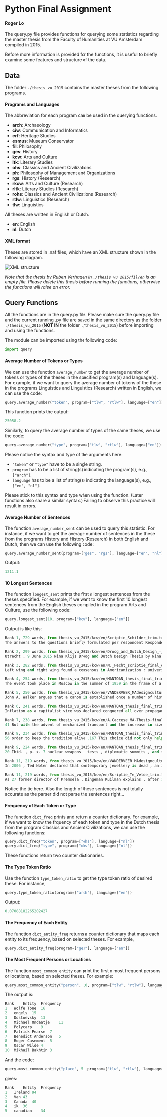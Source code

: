# Python Final Assignment
#### Roger Lo
The query.py file provides functions for querying some statistics regarding the master thesis from the Faculty of Humanities at VU Amsterdam compiled in 2015.

Before more information is provided for the functions, it is useful to briefly examine some features and structure of the data.

## Data
The folder ```./thesis_vu_2015``` contains the master theses from the following programs.

#### Programs and Languages
The abbreviation for each program can be used in the querying functions.
* **arch**: Archaeology
* **ciw**: Communication and Informatics
* **erf**: Heritage Studies
* **esmus**: Museum Conservator
* **fil**: Philosophy
* **ges**: History
* **kcw**: Arts and Culture
* **ltk**: Literary Studies
* **ohs**: Classics and Ancient Civilizations
* **ph**: Philosophy of Management and Organizations
* **rgs**: History (Research)
* **rkcw**: Arts and Culture (Research)
* **rltk**: Literary Studies (Research)
* **rohs**: Classics and Ancient Civilizations (Research)
* **rtlw**: Linguistics (Research)
* **tlw**: Linguistics

All theses are written in English or Dutch.
* **en**: English
* **nl**: Dutch

#### XML format
Theses are stored in .naf files, which have an XML structure shown in the following diagram.

![XML structure](http://screenshot.net/mo7e0s3.jpg)

*Note that the thesis by Ruben Verhagen in ```./thesis_vu_2015/fil/en``` is an empty file. Please delete this thesis before running the functions, otherwise the functions will raise an error.*

## Query Functions
All the functions are in the query.py file. Please make sure the query.py file and the current running .py file are saved in the same directory as the folder ```./thesis_vu_2015``` (**NOT IN** the folder ```./thesis_vu_2015```) before importing and using the functions.

The module can be imported using the following code:
```python
import query
```

#### Average Number of Tokens or Types
We can use the function ```average_number``` to get the average number of tokens or types of the theses in the specified program(s) and language(s). For example, if we want to query the average number of tokens of the these in the programs Linguistics and Linguistics (Research) written in English, we can use the code:
```python
query.average_number("token", program=["tlw", "rtlw"], language=["en"])
```

This function prints the output:
```python
25058.2
```

Similarly, to query the average number of types of the same theses, we use the code:
```python
query.average_number("type", program=["tlw", "rtlw"], language=["en"]) # Output: 2026.6
```
Please notice the syntax and type of the arguments here:
* ```"token"``` or ```"type"``` have to be a single string.
* ```program``` has to be a list of string(s) indicating the program(s), e.g., ```["arch"]```.
* ```language``` has to be a list of string(s) indicating the language(s), e.g., ```["en", "nl"]```.

Please stick to this syntax and type when using the function. (Later functions also share a similar syntax.) Failing to observe this practice will result in errors.

#### Average Number of Sentences
The function ```average_number_sent``` can be used to query this statistic. For instance, if we want to get the average number of sentences in the these from the programs History and History (Research) in both English and Dutch, then we can use the following code:
```python
query.average_number_sent(program=["ges", "rgs"], language=["en", "nl"])
```

Output:
```python
1211.1
```

#### 10 Longest Sentences
The function ```longest_sent``` prints the first ```n``` longest sentences from the theses specified. For example, if we want to know the first 10 longest sentences from the English theses compiled in the program Arts and Culture, use the following code:
```python
query.longest_sent(10, program=["kcw"], language=["en"])
```

Output is like this:
```python
Rank 1, 729 words, from thesis_vu_2015/kcw/en/Scriptie_Schilder_trim.txt.naf.nohyphen:
The answers to the questions briefly formulated per respondent Respondent1 Bart Eysink Smeets Topic Education Subtopic Motivation Desire to exert creativity ; he thought the Eindhoven Design Academy was the best for his this ; his parents also studied at the academy Influence of academy taking risks ; making things ; working according to traditional methods Disagreement with working according to traditional methods ; the importance of academy aesthetics , Development during opposing against the aesthetic design principles of the education academy ; designing objects/products with a story he wants to tell Topic Designing Subtopic Purpose , goals designing funny or weird objects/products which tell a story and make people think about a certain phenomenon ; it is about telling a story and think about it , not to believe it Sense of I have a sense of social responsibility , but that is not Responsibility directly related to my design principles ; I think people should be aware about their behaviour and about the objects and products they use ; Inspiration parents : they taught him that you have to start by solving an ( invented ) problem ; Helmut Smits ; Fons Schiedon ; Joep van Lieshout ; Maxim Hartman , Steven de Peven ; Gummbah ; absurdism ; 32 opinions ; a striking phenomenon ; seeing things different than they are , in a different context Principles it is not about aesthetics ; it s too easy to make something beautiful ; honesty is more important than responsibility ; people should understand the object/product ; the story or concept of the object/product is most important , not the material ; Material use does not always matter ; most important is that the story is clear ; sometimes a material can contribute to the story Production process starting point : solving a problem , you can invent a problem ; blowing up a phenomenon ; Topic Future Subtopic Ambitions I would like to make my own work and to work at an organisation , such as KesselsKramer where I work now ; not specific functional objects ; artworks ; Respondent 2 Luuk Wiehink Topic Education Subtopic Motivation studying fashion design at the first place , after the preliminary program decided to study product design ; ArtEZ appeared to be accessible ; nice teachers ; nice workplace Influence of academy the design process , material experiments , working according to traditional methods , exploring the possibilities of a material ; starting from the material Disagreement with once during a project : not having the possibility to develop academy your own theme ; some teachers were outdated , their visions on design , they did not work with new ; too much about working from traditional methods and too less connection with the industry and market Development during the user and society as starting point ; breaking the traditional education use of an object or material Topic Designing Subtopic Purpose , goals giving objects/materials a new destination , recycling objects/materials ; solving social problems ; designing functional objects ; Sense of responsibility contributing to society , making a better society/world , Inspiration materials , the user/society , traditional use of product/material ; ( responding to ) social issues Principles simplicity in form ; pure in form ; not hiding the construction , but showing the construction and the qualities of the material the designer is a manager , not a maker ; affordability Material use existing object/material ; organic material ; recycling materials ; Production process starting from an existing material , functional object or social problem ; experimenting with the material 33 Topic Future Subtopic Ambitions making more money with designing ; continuing my activities ; continuing working with the industry ; Respondent 3 Joris de Groot Topic Education Subtopic Motivation desire to design and make things not especially functional and for the industry only ; attracted by the workplace and the products made by students at ArtEZ , Influence of academy the story behind the product ; material experiments ; searching for new forms ; working with traditional methods ; Disagreement with teachers who pushed me too far to continue experimenting in academy the process , which gave me less time to make a final product Development during putting the material centre stage ; experimenting with education materials ; simple forms ; not much decoration ; Topic Designing Subtopic Purpose , goals showing the beauty and possibilities of existing hidden machines and techniques and the qualities of materials ; making new products for firms with their existing machines and expanding their target groups ; Sense of responsibility producing in the Netherlands because of the better social agreements and knowledge Inspiration firms who produce objects ; technologies to produce an object ; Principles functionality ; the designer has to take account for its product ; affordability Material use depending on the firm ; recycling left-over material Production process ( for my own pleasure ) I want to work and experiment with materials , techniques and machines . 

Rank 2, 299 words, from thesis_vu_2015/kcw/en/Droog_and_Dutch_Design_-_Master_Thesis_by_Nina_Klijs_trim.txt.naf.nohyphen:
Utrecht , 9 June 2015 Nina Klijs Droog and Dutch Design Thesis by Nina Maria Klijs 4 TABLE OF CONTENT 1 Introduction 1.1 Introduction to the research 6 - - 7 1.2 Relevance and limitation of the research 7 1.3 Structure of the research 8 2 Literature Review 2.1 Defining Droog Design 9 - - 10 2.2 The construction of a narrative 10 11 2.3 The manifestation of Dutch Design as separate entity 11 - - 12 2.4 A critical stance regarding Droog and Dutch Design 12 - - 14 2.5 Conclusion 14 - - 15 3 Theoretical and methodological framework 3.1 Discourse analysis within new museology 16 - - 17 3.2 Methodology 18 3.3 Details about data collection 18 - - 19 4 Politics part I : the policy and activities of the Centraal Museum 4.1 The Centraal Museum 20 4.2 Policy of the Centraal Museum 20 - - 21 4.3 Policy with regard to the collection Applied Arts 22 - - 23 4.4 Acquisition activities with regard to the collection Applied Arts 23 - - 24 4.5 Exhibition activities with regard to the collection Apllied Arts 24 26 4.5 Policy with regard to traveling exhibitions 26 - - 27 5 Politics part II : the roles and interests surrounding the creation of the exhibition 5.1 The events that preceded the exhibition 28 - - 29 5.2 The role and interests of the Mondriaan Foundation 29 - - 31 5.3 The role and interests of the Living Design Centre OZONE 31 - - 33 Droog and Dutch Design Thesis by Nina Maria Klijs 5 5.4 The role and interests of Droog Design 33 5.5 The roles and interests of the Centraal Museum s curators 33 - - 34 5.5.1 The role and interests of Fashion and Costume curator Jos Teunissen 34 - - 36 5.5.2 The role and interests of Applied Arts and Design curator Ida van Zijl 36 - - 37 6 Poetics : the production of meaning within the context of the exhibition 6.1 The structure of the exhibition 38 6.2 The production of meaning in the catalogue s content 38 42 6.3 The production of meaning in the catalogue s graphic design 42 44 6.4 The production of meaning in the exhibition s spatial design 44 - - 48 7 Conclusion 49 - - 51 Bibliography 52 - - 54 Appendix A H ( interviews ) 55 - - 98 Appendix I ( Images ) 99 - - 103 Droog and Dutch Design Thesis by Nina Maria Klijs 6 1 INTRODUCTION 1.1 Introduction to the research When design fanatics from abroad are asked to define Dutch Design , one often hears keywords such as sober , conceptual and ironic . 

Rank 3, 282 words, from thesis_vu_2015/kcw/en/N._Pecht_scriptie_final_draft_trim.txt.naf.nohyphen:
Left wing and right wing found a consensus in Americanization : universalist tendencies that defined the mood of the fifties .43 Doneson affirms that Americanization was a goal for minorities : equality and freedom as conformity and assimilation were ideas to be found on both the left and the right , and that Jews began to mingle more with non-Jews and to assimilate into the mainstream of American society .44 This social-political atmosphere in America of the 1950s , reflected on the representation of minorities in popular culture during that time .45 37 Doneson , p. 59 38 Lev , p. 65 39 Plunka , p. 110 40 Doneson , p. 83 41 Ibid , Plunka , p. 110 42 Doneson , p. 64 43 Ibid. , p. 63 44 Ibid , p. 65 45 Ibid , p. 76 13 In the case of THE DIARY OF ANNE FRANK , this caused a de-emphasizing of the particular Jewish aspects of the story , according to Barnouw , Doneson , Plunka and Rosenfeld .46 On this , Alan Mintz states that Anne s Jewishness is , in the script of Goodrich and Hackett , not hidden , but made to seem inessential .47 As an example of this , Plunka states even the Hanukkah celebration is reduced to a generic festive ( read : non-Jewish ) celebration .48 This specific scene has been discussed often , as it was Goodrich and Hackett who decided to make the celebration the key ( and final ) scene of the first Act of a two-Act play , while Anne Frank wrote only two sentences about it in her diary .49 According to Doneson , Goodrich and Hackett used the scene to achieve audience identification .50 Doneson affirms that Hanukkah can be like Christmas , just a little different and that religious ritual should at least be not strange 51 Therefore , Goodrich and Hackett decided that the Hanukkah celebration should be performed in English , so that the American audience could understand the words used during the ritual . 

Rank 4, 254 words, from thesis_vu_2015/kcw/en/MANTOAN_thesis_final_trim.txt.naf.nohyphen:
The event took place in Moscow in the summer of 1959 in the frame of a series of promotional events the two governments organized in the adversary country , and it was meant to promote the reciprocal understanding of each other s cultures .15 As largely discussed by Greg Castillo , the debate underlined the exploitation of such official events to trumpet the magnificence and the successes of the two powers constantly looking for a chance to dictate their law on the other ; 16 in this event America aimed to display its rapid advances with regard to domestic technology and tried to shift the terms of the debate from military hardware to modern house ware , a domain of uncontested American pre_eminence .17 At the same time , they endeavoured to make the Soviet people dissatisfied with what they were receiving from their nation , and make them realize that the slight improvements projected in their standard of living were only a drop in the bucket compared to what they could and should have .18 It was clear that the Kitchen Debate was addressed to showcase commodities that the Eastern Bloc economies could not yet emulate , both for their design underdevelopment and for the constraint to stick to the heavy industries promoted by Stalin_era socialism ; 19 this resulted as an expedient to put Soviet socialism against American capitalism , assessing the two world orders in terms of their ability to deliver the goods to citizens .20 Moreover , while the debate s mobilisation of domestic material culture garnered far less media attention than 13 Castillo 2010 , chapter 4 and Betts 2010 , pp. 126_130 . 

Rank 5, 250 words, from thesis_vu_2015/kcw/en/VANDERVEER_MAdesigncultures_Thesis_trim.txt.naf.nohyphen:
John A. Walker argues that a canon is established once a number of histories exist which celebrate more or less the same set of great or pioneer designers and their classic or cult objects .3 Walker continues to address the critique these historical canons have received , in that they are unnatural phenomena since they are historically constructed and rely on the simplistic and linear notion that the baton of genius or avant garde innovation is being transferred from one grand designer to the other in an endless chain of achievement .4 The canonical stage marks the design as fixed by means of repetitive accordance ; when the authoritative interpretation of professionals finally reaches a wider audience through textbooks and popular articles , the canon is disseminated and leaves three options : the work may become a cultural monument beyond the reach of criticism , or it may suffer a decline in reputation and be forgotten , or it may be subject to reinterpretation and re-evaluation by a younger generation of critics examining it from new perspectives .5 According to Stuurman and Grever , a canon can be defined as a historical grand narrative , consisting of selected figures , events , story lines , ideas and values , colligated by definite plots , perspectives and explanations in which significance is frequently privileged over triviality and causes an emphasis on large events and grand personae rather than on gradually changing patterns , trends and forces .6 After the discussion of the canon , the development of Dutch contemporary jewellery history after the emergence of a canon will be discussed . 

Rank 6, 241 words, from thesis_vu_2015/kcw/en/MANTOAN_thesis_final_trim.txt.naf.nohyphen:
Inflation as a capitalist vice was declared conquered all over propaganda statements .35 As Mark Landsman and Donna Harsch comprehensively described in their studies , even if the GDR promised every kind of wealth , it could never keep up with its promises , nor it was ever able to solidly satisfy its people even with basic goods , food and supplies .36 Also in terms of commodities and consumer goods the GDR government remained always unsatisfactory , as stated by Anne Kaminski who also concisely investigated the correlation between advertisement , shortages and waiting lists .37 As Raymond Stokes analysed in Plastics and the New Society : the German Democratic Republic in the 1950 s and 1960 s , starting from the late 1950 s , the government engaged in the Chemisierung programme , a plan of state chemicalisation that aimed to produce and promote plastic as an alternative to sheet metal shortage and as a step toward modernization , East fashion .38 However , according also to Eli Rubin , bad quality of plastic influenced the consumers who had to acknowledge that products were worse than those produced in the West , were the state opened to new technologies and materials .39 East German consumers were perennially dissatisfied , always searching for something special with an unsatisfied desire for something else .40 In Continuities and discontinuities of consumer mentality in West Germany in the 1950 s Michael Wildt offers a pretty extensive account on how different the situation in terms of consumption was in the West if compared to the East at the 34 Ibid . 

Rank 7, 238 words, from thesis_vu_2015/kcw/en/A.Caccese_MA-Thesis-final_trim.txt.naf.nohyphen:
41 But with the advent of mechanized transport and the increase in size , towns became more and more anonymous , architecture lost its place as the main reference points of the city , and wayfinding systems became indispensable .42 For the authors , architecture needs to regain its voice and its ability to contextualize the city through its recognition value , and its main focus should be on expressing identity and authenticity .43 The book also explains the components of a wayfinding system , the history of pictograms , and introduces the discussion about the influence of digital wayfinding in our everyday life and how it has altered our sense of direction .44 GPS-supported telephones replaced print maps and changed navigation habits by messing with a person s ability to identify the spatial context and the path necessary to go from one place to another ; all that is left is a journey through a tunnel that actually increases the sense of disorientation .45 But even though there is no way to prevent the tendency towards virtual navigation , there is still the need to include guidance systems and signage in the urban landscape and buildings , especially to provide the public with a general overview .46 And in order to continue relevant , the conventional guidance system needs to be well designed which means to design a system that is , above all , synoptic .47 Finally , fifty wayfinding projects from different areas are presented , with examples of museums , airports , schools , and medical facilities , among others . 

Rank 8, 234 words, from thesis_vu_2015/kcw/en/MANTOAN_thesis_final_trim.txt.naf.nohyphen:
56 order to keep the tradition alive .167 This choice did not only help them to re_establish their Germaness and re_enact their own culture as Western Germans , but also acted as a remembrance engine with regard to other part of the country they had to part from starting from 1961.168 West German women , perfectly mindful of the existence of their East German halves invested their time in the kitchen not only to replicate dishes coming from their direct experience , but also trying to reproduce those belonging to their Eastern part , in a sort of remembrance for those traditions they considered lost , erased by the Soviet power .169 Cooking knowledge became a means of reviving German past positively and of recasting the nation through the mix and match of tradition and new trends , which allowed the negotiation of a new collective identity springing from the private and feminine sphere .170 In West Germany food could be national , regional or international and became a fundamental part of the post war redefinition of the nation , mingling new tendencies to old practices while ensuring that traditions of German cuisine remained intact and continue to develop .171 Food developed its own sense of commemoration on which women could build upon , seizing their share of culture making .172 Kitchen appliances became symbols of the irrevocable bound between women and their domestic role , representing a maternal figure not only for their families , but also symbolically for the nation . 

Rank 9, 224 words, from thesis_vu_2015/kcw/en/MANTOAN_thesis_final_trim.txt.naf.nohyphen:
20 Ibid. , p. x. 7 nuclear weapons , tests , diplomatic summits , and the Space Race , it somehow encouraged the Soviet bloc to measure its progress through direct comparisons with Western per capita private consumption , the Achilles heel of economies based on state_owned heavy industries .21 Furthermore , Castillo underlined how rather than constituting unilateral assertions of Cold war superiority , this exhibition manifested the influence that each superpower wielded over the self_image projected by its rival .22 The episode of the Kitchen Debate revealed functional to shake not only basics themes pivotal for the mere political sphere , but it also borne ideological conveyances : citizen enfranchisement , housework and gender equity , and the economics of mass consumption and planned obsolescence , themes that reverberated also in Germany .23 The US government clear promotion of the notion of better life which described both a modernist aesthetic and a prescription for global production and consumption , was not only a crass way to underline American supremacy but , for their own admission , constituted an exercise in cultural americanisation .24 Interesting the effect this event had during the following years on the East bloc has been analyzed thoroughly in literature , especially from the German stance Although journalists and historians credited the Kitchen Debate with turning the American post_war home and its contents into icons of anticommunism , the 1959 Moscow exhibition was the campaign s parting volley rather than it s opening shot . 

Rank 11, 219 words, from thesis_vu_2015/kcw/en/VANDERVEER_MAdesigncultures_Thesis_trim.txt.naf.nohyphen:
In 2006 , Ted Noten declared that contemporary jewellery is dead , an illusion , autistic , and superfluous .40 According to Noten , contemporary jewellery is dead because in its struggle for emancipation it eventually got stuck hanging on the walls of galleries , museums and such , [ p ] rotected by the stylized gravediggers of the art world , on display in its transparent coffin ; contemporary jewellery is an illusion because its myth of uniqueness is constantly advocated and the dogmatic faith in the incessant urge of contemporary jewellery design to be innovative avowed ; contemporary jewellery is autistic since it makes use of cryptic language , it refuses to engage with the banalities of daily reality , and it has become isolated by removing itself from any form of critical context because of its incomprehensive language ; contemporary jewellery is superfluous because it eliminated the wearer the only contribution contemporary jewellery could offer exclusively to the field of the visual arts and therefore it has to settle for its position in the fringes of the fringes which is thoroughly uninteresting since it is validated only by those few square inches necessary for its own conception .41 Noten suggests that for contemporary jewellery to be viable its maker needs to set aside the inflicted dogmas and return to craft in order to place centuries of conformism and defiance at his or her disposal . 

Rank 11, 219 words, from thesis_vu_2015/kcw/en/Scriptie_Te_Velde_trim.txt.naf.nohyphen:
As 27 former director of Premsela , Dingeman Kuilman explains , after 1993 the term Dutch Design became linked to a specific generation of designers .28 According to him , the term was born abroad and was created by media .29 Although no proper research has endeavoured to confirm the accuracy of this claim , the emergence of Dutch Design as a term was closely intertwined with the emergence of a specific group of designers .30 While a much larger group of anonymous colleagues designed the greater part of ( objects in ) the Netherlands , design historian Mienke Simon Thomas agrees that it was in fact a specific group of designers who fixed the image of Dutch design .31 According to design historian Damon Taylor , it was through the efforts of art historian Renny Ramakers and designer Gijs Bakker who established the Droog Design label .32 Following their debut at the Salone del Mobile ( the international furniture fair in Milan ) in 1993 , Droog Design became immensely successful internationally .33 The designs made under the label of Droog were mainly comprised of products made in limited serial editions34 , which were sold to the world through an appeal to a discourse of Dutchness .35 The prominence of Droog Design as emphatically Dutch was essential for canonising design from the Netherlands as Dutch Design .36 II .2 Droog , the Spirit of the Dutchman What conceptions of Dutchness did Droog establish ? 
```

Notice the tie here. Also the length of these sentences is not totally accurate as the parser did not parse the sentences right...

#### Frequency of Each Token or Type
The function ```dict_freq``` prints and return a counter dictionary. For example, if we want to know the frquency of each token and type in the Dutch thesis from the program Classics and Ancient Civilizations, we can use the following functions:
```python
query.dict_freq("token", program=["ohs"], language=["nl"])
query.dict_freq("type", program=["ohs"], language=["nl"])
```

These functions return two counter dictionaries.

#### The Type Token Ratio
Use the function ```type_token_ratio``` to get the type token ratio of desired these. For instance,
```python
query.type_token_ratio(program=["arch"], language=["en"])
```

Output:
```python
0.07088182265202427
```

#### The Frequency of Each Entity
The function ```dict_entity_freq``` returns a counter dictionary that maps each entity to its frequency, based on selected theses. For example,
```python
query.dict_entity_freq(program=["ges"], language=["en"])
```

#### The Most Frequent Persons or Locations
The function ```most_common_entity``` can print the first ```n``` most frequent persons or locations, based on selected theses. For example:
```python
query.most_common_entity("person", 10, program=["tlw", "rtlw"], language=["en"])
```

The output is:
```python
Rank	Entity	Frequency
1	Wolfe Tone	16
2	engels	15
3	Dostoevsky	13
4	Michael Ondaatje	11
5	Polycarp	9
6	Patrick Pearse	7
7	Benedict Anderson	5
8	Roger Casement	5
9	Oscar Wilde	4
10	Mikhail Bakhtin	3
```
And the code:
```python
query.most_common_entity("place", 5, program=["tlw", "rtlw"], language=["en"])
```

gives:
```python
Rank	Entity	Frequency
1	Ireland	94
2	Van	43
3	Canada	40
4	ik	36
5	canadian	34
```
